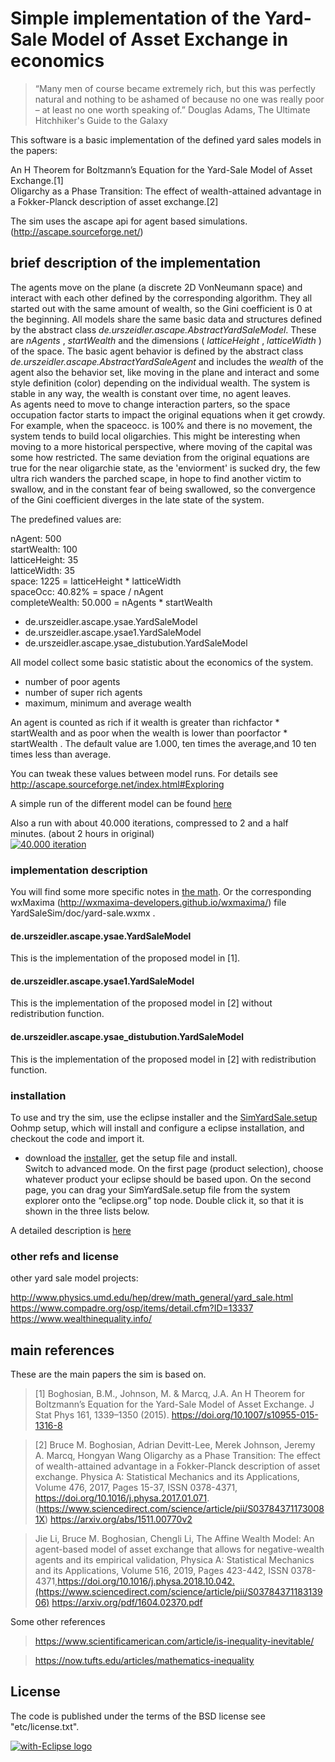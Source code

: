 # Simple implementation of the Yard-Sale Model of Asset Exchange in economics

> “Many men of course became extremely rich, but this was perfectly natural and nothing to be ashamed of because no one was really poor – at least no one worth speaking of.” Douglas Adams, The Ultimate Hitchhiker's Guide to the Galaxy 

This software is a basic implementation of the defined yard sales models in the papers:

An H Theorem for Boltzmann’s Equation for the Yard-Sale Model of Asset Exchange.[1]  
Oligarchy as a Phase Transition: The effect of wealth-attained advantage in a Fokker-Planck description of asset exchange.[2]  

The sim uses the ascape api for agent based simulations. (http://ascape.sourceforge.net/)

## brief description of the implementation 

The agents move on the plane (a discrete 2D VonNeumann space) and interact with each other defined by the corresponding algorithm. They all started out with the same amount of wealth, so the  Gini coefficient is 0 at the beginning. All models share the same basic data and structures defined by the abstract class _de.urszeidler.ascape.AbstractYardSaleModel_. These are _nAgents_ , _startWealth_  and the dimensions ( _latticeHeight_ , _latticeWidth_ ) of the space. The basic agent behavior is defined by the abstract class _de.urszeidler.ascape.AbstractYardSaleAgent_ and includes the _wealth_ of the agent also the behavior set, like moving in the plane and interact and some style definition (color) depending on the individual wealth. The system is stable in any way, the wealth is constant over time, no agent leaves.  
As agents need to move to change interaction parters, so the space occupation factor starts to impact the original equations when it get crowdy. For example, when the spaceocc. is 100% and there is no movement, the system tends to build local oligarchies. This might be interesting when moving to a more historical perspective, where moving of the capital was some how restricted. The same deviation from the original equations are true for the near oligarchie state, as the 'enviorment' is sucked dry, the few ultra rich wanders the parched scape, in hope to find another victim to swallow, and in the constant fear of being swallowed, so the convergence of the Gini coefficient diverges in the late state of the system.  

The predefined values are:

nAgent: 500  
startWealth: 100  
latticeHeight: 35  
latticeWidth: 35  
space: 1225 = latticeHeight * latticeWidth  
spaceOcc: 40.82% = space / nAgent  
completeWealth: 50.000 = nAgents * startWealth  

 
* de.urszeidler.ascape.ysae.YardSaleModel 
* de.urszeidler.ascape.ysae1.YardSaleModel 
* de.urszeidler.ascape.ysae_distubution.YardSaleModel 

All model collect some basic statistic about the economics of the system.

* number of poor agents 
* number of super rich agents 
* maximum, minimum and average wealth

An agent is counted as rich if it wealth is greater than richfactor * startWealth  and as poor when the wealth is lower than poorfactor * startWealth . The default value are 1.000, ten times the average,and 10 ten times less than average.

You can tweak these values between model runs. For details see http://ascape.sourceforge.net/index.html#Exploring

A simple run of the different model can be found [here](YardSaleSim/doc/README.md "model runs") 

Also a run with about 40.000 iterations, compressed to 2 and a half minutes. (about 2 hours in original)  
[![40.000 iteration](http://img.youtube.com/vi/ztxjcCNdW_Y/0.jpg)](https://www.youtube.com/watch?v=ztxjcCNdW_Y)


### implementation description

You will find some more specific notes in [the math](https://raw.githack.com/UrsZeidler/yard_sale_sim/master/YardSaleSim/doc/yard-sale.html). Or the corresponding wxMaxima (http://wxmaxima-developers.github.io/wxmaxima/) file YardSaleSim/doc/yard-sale.wxmx .

#### de.urszeidler.ascape.ysae.YardSaleModel

This is the implementation of the proposed model in [1].

#### de.urszeidler.ascape.ysae1.YardSaleModel

This is the implementation of the proposed model in [2] without redistribution function.

#### de.urszeidler.ascape.ysae_distubution.YardSaleModel

This is the implementation of the proposed model in [2] with redistribution function.

### installation

To use and try the sim, use the eclipse installer and the [SimYardSale.setup](https://raw.githubusercontent.com/UrsZeidler/yard_sale_sim/master/YardSaleSim/etc/ide/SimYardSale.setup) Oohmp setup, which will install and configure a eclipse installation, and checkout the code and import it.

* download the [installer](https://wiki.eclipse.org/Eclipse_Installer), get the setup file and install.  
Switch to advanced mode. On the first page (product selection), choose whatever product your eclipse should be based upon. On the second page, you can drag your SimYardSale.setup file from the system explorer onto the “eclipse.org” top node. Double click it, so that it is shown in the three lists below.

A detailed description is [here](YardSaleSim/README.md)

### other refs and license

other yard sale model projects:

http://www.physics.umd.edu/hep/drew/math_general/yard_sale.html
https://www.compadre.org/osp/items/detail.cfm?ID=13337
https://www.wealthinequality.info/

## main references

These are the main papers the sim is based on.

>[1] Boghosian, B.M., Johnson, M. & Marcq, J.A. 
An H Theorem for Boltzmann’s Equation for the Yard-Sale Model of Asset Exchange. 
J Stat Phys 161, 1339–1350 (2015). https://doi.org/10.1007/s10955-015-1316-8

>[2] Bruce M. Boghosian, Adrian Devitt-Lee, Merek Johnson, Jeremy A. Marcq, Hongyan Wang 
Oligarchy as a Phase Transition: The effect of wealth-attained advantage in a Fokker-Planck description of asset exchange. 
Physica A: Statistical Mechanics and its Applications,
Volume 476, 2017, Pages 15-37, ISSN 0378-4371, https://doi.org/10.1016/j.physa.2017.01.071. (https://www.sciencedirect.com/science/article/pii/S037843711730081X)
https://arxiv.org/abs/1511.00770v2

> Jie Li, Bruce M. Boghosian, Chengli Li,
The Affine Wealth Model: An agent-based model of asset exchange that allows for negative-wealth agents and its empirical validation,
Physica A: Statistical Mechanics and its Applications,
Volume 516, 2019, Pages 423-442, ISSN 0378-4371,https://doi.org/10.1016/j.physa.2018.10.042.(https://www.sciencedirect.com/science/article/pii/S0378437118313906)
https://arxiv.org/pdf/1604.02370.pdf

Some other references

> https://www.scientificamerican.com/article/is-inequality-inevitable/

> https://now.tufts.edu/articles/mathematics-inequality


 License
-------

The code is published under the terms of the BSD license see "etc/license.txt".
 
 
<a href="http://with-eclipse.github.io/" target="_blank">
<img alt="with-Eclipse logo" src="http://with-eclipse.github.io/with-eclipse-0.jpg" /></a>